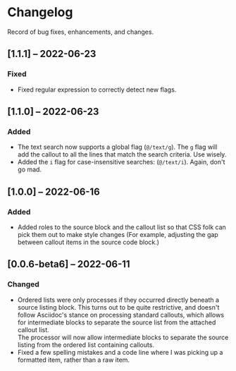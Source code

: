 # Changelog

Record of bug fixes, enhancements, and changes.

## [1.1.1] – 2022-06-23

### Fixed
- Fixed regular expression to correctly detect new flags.

## [1.1.0] – 2022-06-23

### Added
- The text search now supports a global flag (`@/text/g`). The `g` flag will add the callout to all the lines that match the search criteria. Use wisely.
- Added the `i` flag for case-insensitive searches: (`@/text/i`). Again, don't go mad.

## [1.0.0] – 2022-06-16

### Added
- Added roles to the source block and the callout list so that CSS folk can pick them out to make style changes (For example, adjusting the gap between callout items in the source code block.)

## [0.0.6-beta6] – 2022-06-11

### Changed
- Ordered lists were only processes if they occurred directly beneath a source listing block. This turns out to be quite restrictive, and doesn't follow Asciidoc's stance on processing standard callouts, which allows for intermediate blocks to separate the source list from the attached callout list.\
The processor will now allow intermediate blocks to separate the source listing from the ordered list containing callouts.
- Fixed  a few spelling mistakes and a code line where I was picking up a formatted item, rather than a raw item.

